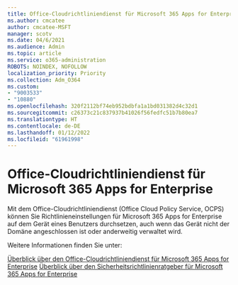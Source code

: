 ```yaml
---
title: Office-Cloudrichtliniendienst für Microsoft 365 Apps for Enterprise
ms.author: cmcatee
author: cmcatee-MSFT
manager: scotv
ms.date: 04/6/2021
ms.audience: Admin
ms.topic: article
ms.service: o365-administration
ROBOTS: NOINDEX, NOFOLLOW
localization_priority: Priority
ms.collection: Adm_O364
ms.custom:
- "9003533"
- "10880"
ms.openlocfilehash: 320f2112bf74eb952bdbfa1a1bd031382d4c32d1
ms.sourcegitcommit: c26373c21c837937b41026f56fedfc51b7b80ea7
ms.translationtype: HT
ms.contentlocale: de-DE
ms.lasthandoff: 01/12/2022
ms.locfileid: "61961998"
---
```

# <a name="office-cloud-policy-service-for-microsoft-365-apps-for-enterprise"></a>Office-Cloudrichtliniendienst für Microsoft 365 Apps for Enterprise

Mit dem Office-Cloudrichtliniendienst (Office Cloud Policy Service, OCPS) können Sie Richtlinieneinstellungen für Microsoft 365 Apps for Enterprise auf dem Gerät eines Benutzers durchsetzen, auch wenn das Gerät nicht der Domäne angeschlossen ist oder anderweitig verwaltet wird. 

Weitere Informationen finden Sie unter:

[Überblick über den Office-Cloudrichtliniendienst für Microsoft 365 Apps for Enterprise](https://docs.microsoft.com/deployoffice/overview-office-cloud-policy-service)
[Überblick über den Sicherheitsrichtlinienratgeber für Microsoft 365 Apps for Enterprise](https://docs.microsoft.com/deployoffice/overview-of-security-policy-advisor)